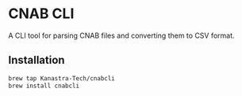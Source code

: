 # CNAB CLI

A CLI tool for parsing CNAB files and converting them to CSV format.

## Installation

```bash
brew tap Kanastra-Tech/cnabcli
brew install cnabcli
```

